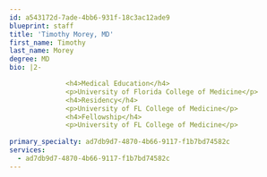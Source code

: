 ```yaml
---
id: a543172d-7ade-4bb6-931f-18c3ac12ade9
blueprint: staff
title: 'Timothy Morey, MD'
first_name: Timothy
last_name: Morey
degree: MD
bio: |2-

              <h4>Medical Education</h4>
              <p>University of Florida College of Medicine</p>
              <h4>Residency</h4>
              <p>University of FL College of Medicine</p>
              <h4>Fellowship</h4>
              <p>University of FL College of Medicine</p>
          
primary_specialty: ad7db9d7-4870-4b66-9117-f1b7bd74582c
services:
  - ad7db9d7-4870-4b66-9117-f1b7bd74582c
---
```

